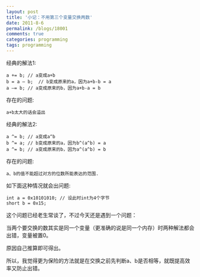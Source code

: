```yaml
---
layout: post
title: '小记：不用第三个变量交换两数'
date: 2011-8-6
permalink: /blogs/18001
comments: true
categories: programming
tags: programming
---
```


经典的解法1:    

    a += b; // a变成a+b
    b = a – b;  // b变成原来的a，因为a+b-b = a
    a –= b; // a变成原来的b，因为a+b-a = b
    
存在的问题: 

    a+b太大的话会溢出
    
经典的解法2:    

    a ^= b; // a变成a^b
    b ^= a; // b变成原来的a，因为b^(a^b) = a
    a ^= b; // a变成原来的b，因为a^(a^b) = b
    
存在的问题:

    a、b的值不能超过对方的位数所能表达的范围.

如下面这种情况就会出问题:

    int a = 0x10101010; // 设此时int为4个字节
    short b = 0x15;

这个问题已经老生常谈了，不过今天还是遇到一个问题：

当两个要交换的数其实是同一个变量（更准确的说是同一个内存）时两种解法都会出错，变量被置0。

原因自己推算即可得出。 

所以，我觉得更为保险的方法就是在交换之前先判断a、b是否相等，就既提高效率又防止出错。
